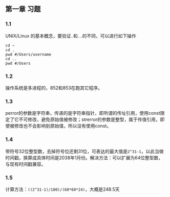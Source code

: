 ## 第一章 习题

### 1.1

UNIX/Linux 的基本概念，要验证`.`和`..`的不同，可以进行如下操作
```
cd ~
cd .
pwd #/Users/username
cd ..
pwd #/Users
```

### 1.2

操作系统是多进程的，852和853在跑其它程序。

### 1.3

perror的参数是字符串，传递的是字符串指针，即所谓的传址引用，使用const限定了它不可修改，避免原始值被修改；strerror的参数是整型，属于传值引用，即使被修改也不会影响到原始值，所以没有使用const。

### 1.4

带符号32位整型数，去掉符号位还剩31位，可表达的最大值是`2^31-1`，以此当做时间戳，换算成具体时间是2038年1月份。解决方法：可以扩展为64位整型数，与现有时间戳兼容。

### 1.5

计算方法：`((2^31-1)/100)/(60*60*24)`，大概是248.5天


